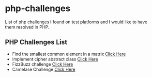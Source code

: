 # php-challenges
List of php challenges I found on test platforms and I would like to have them resolved in PHP.

## PHP Challenges List

- Find the smallest common element in a matrix [Click Here](https://github.com/luchiniii/php-challenges/tree/main/find-smallest-common-element-matrix)
- Implement cipher abstract class [Click Here](https://github.com/luchiniii/php-challenges/tree/main/cipher-class)
- FizzBuzz challenge [Click Here](https://github.com/luchiniii/php-challenges/tree/main/fizzbuzz)
- Camelase Challenge [Click Here](https://github.com/luchiniii/php-challenges/tree/main/camelcase-matching)